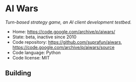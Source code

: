# AI Wars

_Turn-based strategy game, an AI client development testbed._

- Home: https://code.google.com/archive/p/aiwars/
- State: beta, inactive since 2010
- Code repository: https://github.com/suprafun/aiwars, https://code.google.com/archive/p/aiwars/source
- Code language: Python
- Code license: MIT

## Building

